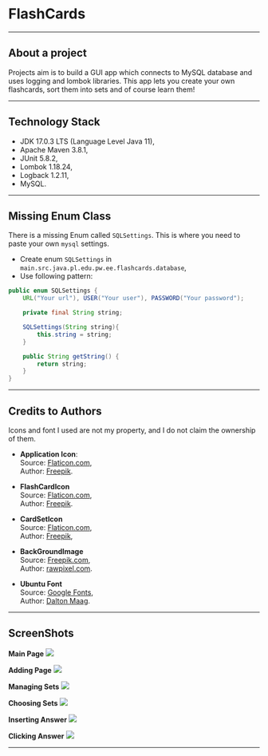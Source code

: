 # FlashCards

***

## About a project

Projects aim is to build a GUI app which connects to MySQL database and uses logging and lombok libraries.
This app lets you create your own flashcards, sort them into sets and of course learn them!

***

## Technology Stack

* JDK 17.0.3 LTS (Language Level Java 11),
* Apache Maven 3.8.1,
* JUnit 5.8.2,
* Lombok 1.18.24,
* Logback 1.2.11,
* MySQL.

***

## Missing Enum Class

There is a missing Enum called `SQLSettings`. This is where you need to paste your own `mysql` settings.

* Create enum `SQLSettings` in `main.src.java.pl.edu.pw.ee.flashcards.database`,
* Use following pattern:

```java
public enum SQLSettings {
    URL("Your url"), USER("Your user"), PASSWORD("Your password");

    private final String string;

    SQLSettings(String string){
        this.string = string;
    }

    public String getString() {
        return string;
    }
}
```

***

## Credits to Authors

Icons and font I used are not my property, and I do not claim the ownership of them.

* **Application Icon**: \
Source: [Flaticon.com](https://www.flaticon.com/free-icons/flash-cards), \
Author: [Freepik](https://www.flaticon.com/authors/freepik).

* **FlashCardIcon** \
Source: [Flaticon.com](https://www.flaticon.com/free-icon/card-games_3813722), \
Author: [Freepik](https://www.flaticon.com/authors/freepik).

* **CardSetIcon** \
Source: [Flaticon.com](https://www.flaticon.com/free-icon/paper_2541988), \
Author: [Freepik](https://www.flaticon.com/authors/freepik), 

* **BackGroundImage** \
Source: [Freepik.com](https://www.freepik.com/free-vector/blue-fluid-background_16326494.htm#query=graphics&position=22&from_view=search), \
Author: [rawpixel.com](https://www.freepik.com/author/rawpixel-com).

* **Ubuntu Font** \
Source: [Google Fonts](https://fonts.google.com/specimen/Ubuntu?query=Ub), \
Author: [Dalton Maag](https://fonts.google.com/?query=Dalton+Maag).
  
***

## ScreenShots

**Main Page**
![](./.github/screenShots/main.png)

**Adding Page**
![](./.github/screenShots/add.png)

**Managing Sets**
![](./.github/screenShots/manage.png)

**Choosing Sets**
![](./.github/screenShots/choose.png)

**Inserting Answer**
![](./.github/screenShots/insert.png)

**Clicking Answer**
![](./.github/screenShots/click.png)

***
